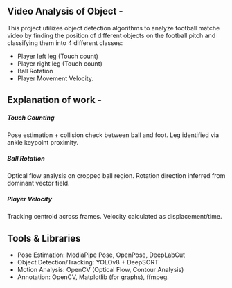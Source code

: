 ## Video Analysis of Object -

This project utilizes object detection algorithms to analyze football matche video by finding the position of different objects on the football pitch and classifying them into 4 different classes:  
-  Player left leg (Touch count)  
-  Player right leg (Touch count)
-  Ball Rotation
-  Player Movement Velocity.

## Explanation of work - 
##### Touch Counting
Pose estimation + collision check between ball and foot.
Leg identified via ankle keypoint proximity.

##### Ball Rotation
Optical flow analysis on cropped ball region.
Rotation direction inferred from dominant vector field.

##### Player Velocity

Tracking centroid across frames.
Velocity calculated as displacement/time.

## Tools & Libraries

- Pose Estimation: MediaPipe Pose, OpenPose, DeepLabCut
- Object Detection/Tracking: YOLOv8 + DeepSORT
- Motion Analysis: OpenCV (Optical Flow, Contour Analysis)
- Annotation: OpenCV, Matplotlib (for graphs), ffmpeg.